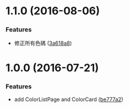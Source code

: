 <a name="1.1.0"></a>
# 1.1.0 (2016-08-06)


### Features

* 修正所有色碼 ([3a618a8](https://github.com/amowu/taiwan-colors/commit/3a618a8))



<a name="1.0.0"></a>
# 1.0.0 (2016-07-21)


### Features

* add ColorListPage and ColorCard ([be777a2](https://github.com/amowu/taiwan-colors/commit/be777a2))



